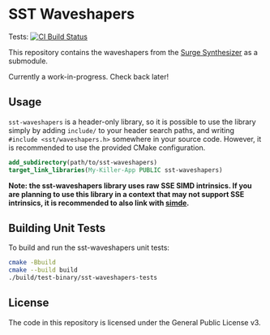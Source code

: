 # SST Waveshapers

Tests: [![CI Build Status](https://dev.azure.com/surge-synthesizer/surge/_apis/build/status/surge-synthesizer.sst-waveshapers?branchName=main)](https://dev.azure.com/surge-synthesizer/surge/_apis/build/status/surge-synthesizer.sst-waveshapers?branchName=main)

This repository contains the waveshapers from the
[Surge Synthesizer](https://github.com/surge-synthesizer/surge)
as a submodule.

Currently a work-in-progress. Check back later!

## Usage

`sst-waveshapers` is a header-only library, so it is possible to use the library
simply by adding `include/` to your header search paths, and writing
`#include <sst/waveshapers.h>` somewhere in your source code. However, it is
recommended to use the provided CMake configuration.

```cmake
add_subdirectory(path/to/sst-waveshapers)
target_link_libraries(My-Killer-App PUBLIC sst-waveshapers)
```

**Note: the sst-waveshapers library uses raw SSE SIMD intrinsics. If you
are planning to use this library in a context that may not support SSE
intrinsics, it is recommended to also link with
[simde](https://github.com/simd-everywhere/simde).**

## Building Unit Tests

To build and run the sst-waveshapers unit tests:
```bash
cmake -Bbuild
cmake --build build
./build/test-binary/sst-waveshapers-tests
```

## License
The code in this repository is licensed under the General Public License v3.
